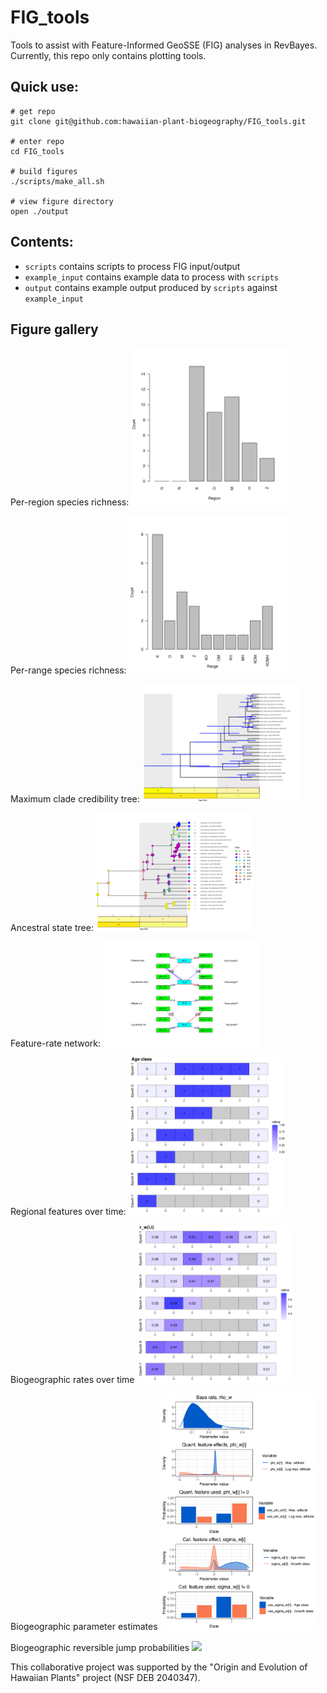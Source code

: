 # FIG_tools

Tools to assist with Feature-Informed GeoSSE (FIG) analyses in RevBayes. Currently, this repo only contains plotting tools.

## Quick use:

```
# get repo
git clone git@github.com:hawaiian-plant-biogeography/FIG_tools.git

# enter repo
cd FIG_tools

# build figures
./scripts/make_all.sh

# view figure directory
open ./output
```

## Contents:
- `scripts` contains scripts to process FIG input/output
- `example_input` contains example data to process with `scripts`
- `output` contains example output produced by `scripts` against `example_input`

## Figure gallery

Per-region species richness:
<img src="assets/plot_region_histogram.png" width="50%"/>

Per-range species richness:
<img src="assets/plot_range_histogram.png" width="50%"/>

Maximum clade credibility tree:
<img src="assets/plot_mcc_tree.png" width="50%"/>

Ancestral state tree:
<img src="assets/plot_states_prob.png" width="50%"/>

Feature-rate network:
<img src="assets/plot_feature_rate_network.png" width="50%"/>

Regional features over time:
<img src="assets/plot_features_vs_time.feat_cw1.png" width="50%"/>

Biogeographic rates over time
<img src="assets/plot_rate_vs_time.process_w.png" width="50%"/>

Biogeographic parameter estimates
<img src="assets/plot_param.process_w.png" width="50%"/>

Biogeographic reversible jump probabilities
<img src="assets/plot_param_rj.process_w.png" width="50%"/>


This collaborative project was supported by the "Origin and Evolution of Hawaiian Plants" project (NSF DEB 2040347).
